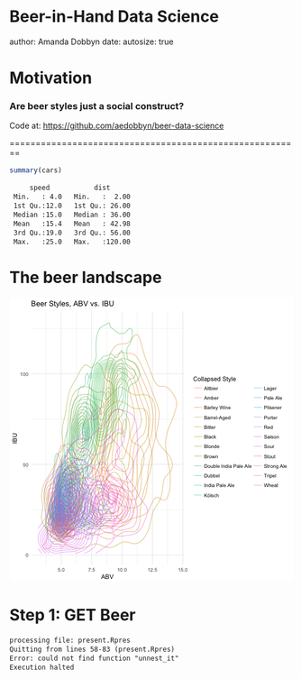 Beer-in-Hand Data Science
========================================================
author: Amanda Dobbyn
date: 
autosize: true




Motivation
========================================================



### Are beer styles just a social construct?

Code at: <https://github.com/aedobbyn/beer-data-science>


========================================================


```r
summary(cars)
```

```
     speed           dist       
 Min.   : 4.0   Min.   :  2.00  
 1st Qu.:12.0   1st Qu.: 26.00  
 Median :15.0   Median : 36.00  
 Mean   :15.4   Mean   : 42.98  
 3rd Qu.:19.0   3rd Qu.: 56.00  
 Max.   :25.0   Max.   :120.00  
```

The beer landscape
========================================================

![plot of chunk unnamed-chunk-3](present-figure/unnamed-chunk-3-1.png)


Step 1: GET Beer
========================================================






```
processing file: present.Rpres
Quitting from lines 58-83 (present.Rpres) 
Error: could not find function "unnest_it"
Execution halted
```

